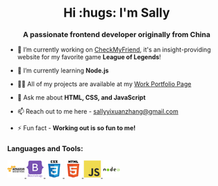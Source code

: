 
<h1 align="center">Hi :hugs: I'm Sally</h1>
<h3 align="center">A passionate frontend developer originally from China</h3>

- 🔭 I’m currently working on [CheckMyFriend](https://github.com/banbanleelee/CheckMyFriend), it's an insight-providing website for my favorite game **League of Legends**!

- 🌱 I’m currently learning **Node.js**

- 👨‍💻 All of my projects are available at my [Work Portfolio Page](https://banbanleelee.github.io/WorkPortfolio/)

- 💬 Ask me about **HTML, CSS, and JavaScript**

- 📫 Reach out to me here - sallyyixuanzhang@gmail.com

- ⚡ Fun fact - **Working out is so fun to me!**

<h3 align="left">Languages and Tools:</h3>
<p align="left"> <a href="https://aws.amazon.com" target="_blank" rel="noreferrer"> <img src="https://raw.githubusercontent.com/devicons/devicon/master/icons/amazonwebservices/amazonwebservices-original-wordmark.svg" alt="aws" width="40" height="40"/> </a> <a href="https://getbootstrap.com" target="_blank" rel="noreferrer"> <img src="https://raw.githubusercontent.com/devicons/devicon/master/icons/bootstrap/bootstrap-plain-wordmark.svg" alt="bootstrap" width="40" height="40"/> </a> <a href="https://www.w3schools.com/css/" target="_blank" rel="noreferrer"> <img src="https://raw.githubusercontent.com/devicons/devicon/master/icons/css3/css3-original-wordmark.svg" alt="css3" width="40" height="40"/> </a> <a href="https://www.w3.org/html/" target="_blank" rel="noreferrer"> <img src="https://raw.githubusercontent.com/devicons/devicon/master/icons/html5/html5-original-wordmark.svg" alt="html5" width="40" height="40"/> </a> <a href="https://developer.mozilla.org/en-US/docs/Web/JavaScript" target="_blank" rel="noreferrer"> <img src="https://raw.githubusercontent.com/devicons/devicon/master/icons/javascript/javascript-original.svg" alt="javascript" width="40" height="40"/> </a> <a href="https://nodejs.org" target="_blank" rel="noreferrer"> <img src="https://raw.githubusercontent.com/devicons/devicon/master/icons/nodejs/nodejs-original-wordmark.svg" alt="nodejs" width="40" height="40"/> </a> </p>
